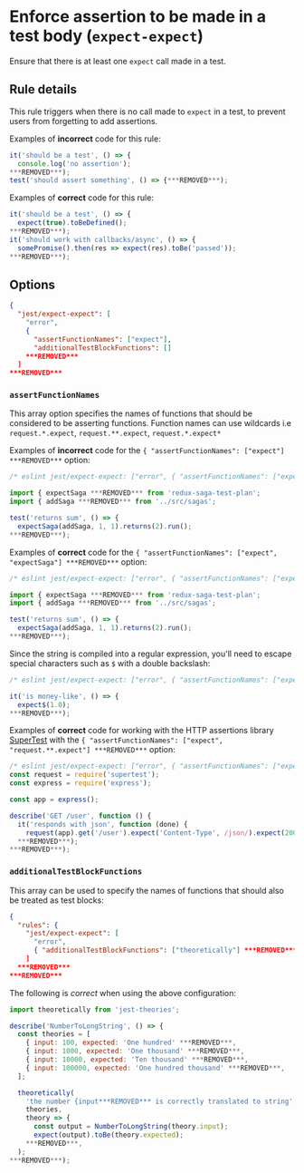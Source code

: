 # Enforce assertion to be made in a test body (`expect-expect`)

Ensure that there is at least one `expect` call made in a test.

## Rule details

This rule triggers when there is no call made to `expect` in a test, to prevent
users from forgetting to add assertions.

Examples of **incorrect** code for this rule:

```js
it('should be a test', () => {
  console.log('no assertion');
***REMOVED***);
test('should assert something', () => {***REMOVED***);
```

Examples of **correct** code for this rule:

```js
it('should be a test', () => {
  expect(true).toBeDefined();
***REMOVED***);
it('should work with callbacks/async', () => {
  somePromise().then(res => expect(res).toBe('passed'));
***REMOVED***);
```

## Options

```json
{
  "jest/expect-expect": [
    "error",
    {
      "assertFunctionNames": ["expect"],
      "additionalTestBlockFunctions": []
    ***REMOVED***
  ]
***REMOVED***
```

### `assertFunctionNames`

This array option specifies the names of functions that should be considered to
be asserting functions. Function names can use wildcards i.e `request.*.expect`,
`request.**.expect`, `request.*.expect*`

Examples of **incorrect** code for the `{ "assertFunctionNames": ["expect"] ***REMOVED***`
option:

```js
/* eslint jest/expect-expect: ["error", { "assertFunctionNames": ["expect"] ***REMOVED***] */

import { expectSaga ***REMOVED*** from 'redux-saga-test-plan';
import { addSaga ***REMOVED*** from '../src/sagas';

test('returns sum', () => {
  expectSaga(addSaga, 1, 1).returns(2).run();
***REMOVED***);
```

Examples of **correct** code for the
`{ "assertFunctionNames": ["expect", "expectSaga"] ***REMOVED***` option:

```js
/* eslint jest/expect-expect: ["error", { "assertFunctionNames": ["expect", "expectSaga"] ***REMOVED***] */

import { expectSaga ***REMOVED*** from 'redux-saga-test-plan';
import { addSaga ***REMOVED*** from '../src/sagas';

test('returns sum', () => {
  expectSaga(addSaga, 1, 1).returns(2).run();
***REMOVED***);
```

Since the string is compiled into a regular expression, you'll need to escape
special characters such as `$` with a double backslash:

```js
/* eslint jest/expect-expect: ["error", { "assertFunctionNames": ["expect\\$"] ***REMOVED***] */

it('is money-like', () => {
  expect$(1.0);
***REMOVED***);
```

Examples of **correct** code for working with the HTTP assertions library
[SuperTest](https://www.npmjs.com/package/supertest) with the
`{ "assertFunctionNames": ["expect", "request.**.expect"] ***REMOVED***` option:

```js
/* eslint jest/expect-expect: ["error", { "assertFunctionNames": ["expect", "request.**.expect"] ***REMOVED***] */
const request = require('supertest');
const express = require('express');

const app = express();

describe('GET /user', function () {
  it('responds with json', function (done) {
    request(app).get('/user').expect('Content-Type', /json/).expect(200, done);
  ***REMOVED***);
***REMOVED***);
```

### `additionalTestBlockFunctions`

This array can be used to specify the names of functions that should also be
treated as test blocks:

```json
{
  "rules": {
    "jest/expect-expect": [
      "error",
      { "additionalTestBlockFunctions": ["theoretically"] ***REMOVED***
    ]
  ***REMOVED***
***REMOVED***
```

The following is _correct_ when using the above configuration:

```js
import theoretically from 'jest-theories';

describe('NumberToLongString', () => {
  const theories = [
    { input: 100, expected: 'One hundred' ***REMOVED***,
    { input: 1000, expected: 'One thousand' ***REMOVED***,
    { input: 10000, expected: 'Ten thousand' ***REMOVED***,
    { input: 100000, expected: 'One hundred thousand' ***REMOVED***,
  ];

  theoretically(
    'the number {input***REMOVED*** is correctly translated to string',
    theories,
    theory => {
      const output = NumberToLongString(theory.input);
      expect(output).toBe(theory.expected);
    ***REMOVED***,
  );
***REMOVED***);
```
